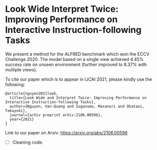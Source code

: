# Look Wide Interpret Twice: Improving Performance on Interactive Instruction-following Tasks
We present a method for the ALFRED benchmark which won the ECCV Challenge 2020.
The model based on a single view achieved 4.45% success rate on unseen environment (further improved to 8.37% with multiple views).

To cite our paper which is to appear in IJCAI 2021, please kindly use the following:
```
@article{nguyen2021look,
  title={Look Wide and Interpret Twice: Improving Performance on Interactive Instruction-following Tasks},
  author={Nguyen, Van-Quang and Suganuma, Masanori and Okatani, Takayuki},
  journal={arXiv preprint arXiv:2106.00596},
  year={2021}
}
```


Link to our paper on Arxiv: https://arxiv.org/abs/2106.00596


-[ ] Cleaning code.



